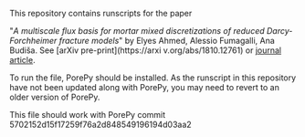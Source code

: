 This repository contains runscripts for the paper 

"*A multiscale flux basis for mortar mixed discretizations of reduced Darcy-Forchheimer fracture models*" by Elyes Ahmed, Alessio Fumagalli, Ana Budiša. See [arXiv pre-print](https://arxi    v.org/abs/1810.12761) or [journal article](https://www.sciencedirect.com/science/article/pii/S0045782519303044).

To run the file, PorePy should be installed. As the runscript in this repository have not been updated along with PorePy, you may need to revert to an older version of PorePy.

This file should work with PorePy commit 5702152d15f17259f76a2d848549196194d03aa2
